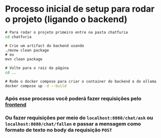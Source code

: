 # Processo inicial de setup para rodar o projeto (ligando o backend)
```cmd
# Para rodar o projeto primeiro entre na pasta chatfuria
cd chatfuria

# Crie um artifact do backend usando
./mvnw clean package
# ou
mvn clean package

# Volte para o raiz da página
cd ..

# Rode o docker compose para criar o container do backend e do ollama
docker compose up -d --build

```

### Após esse processo você poderá fazer requisições pelo [frontend](https://github.com/Jose-Alberto-Rodrigues-Neto/Furia-Challange1-Frontend1) 

### Ou fazer requisições por meio do `localhost:8080/chat/ask` ou `localhost:8080/chat/fallen` e passar a mensagem como formato de texto no body da requisição `POST`